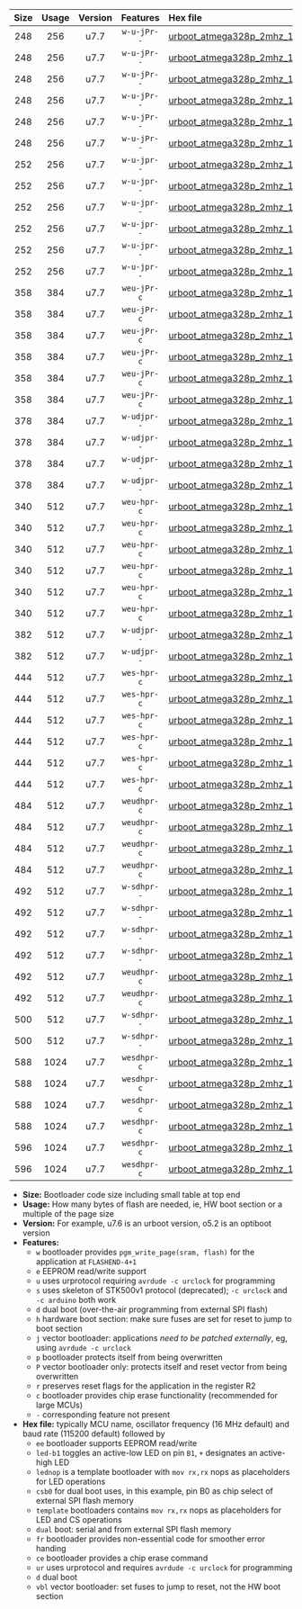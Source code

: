 |Size|Usage|Version|Features|Hex file|
|:-:|:-:|:-:|:-:|:--|
|248|256|u7.7|`w-u-jPr--`|[urboot_atmega328p_2mhz_19200bps_led+b1_ur_vbl.hex](https://raw.githubusercontent.com/stefanrueger/urboot.hex/main/mcus/atmega328p/fcpu_2mhz/19200_bps/urboot_atmega328p_2mhz_19200bps_led+b1_ur_vbl.hex)|
|248|256|u7.7|`w-u-jPr--`|[urboot_atmega328p_2mhz_19200bps_led+b5_ur_vbl.hex](https://raw.githubusercontent.com/stefanrueger/urboot.hex/main/mcus/atmega328p/fcpu_2mhz/19200_bps/urboot_atmega328p_2mhz_19200bps_led+b5_ur_vbl.hex)|
|248|256|u7.7|`w-u-jPr--`|[urboot_atmega328p_2mhz_19200bps_led+d5_ur_vbl.hex](https://raw.githubusercontent.com/stefanrueger/urboot.hex/main/mcus/atmega328p/fcpu_2mhz/19200_bps/urboot_atmega328p_2mhz_19200bps_led+d5_ur_vbl.hex)|
|248|256|u7.7|`w-u-jPr--`|[urboot_atmega328p_2mhz_19200bps_led-b1_ur_vbl.hex](https://raw.githubusercontent.com/stefanrueger/urboot.hex/main/mcus/atmega328p/fcpu_2mhz/19200_bps/urboot_atmega328p_2mhz_19200bps_led-b1_ur_vbl.hex)|
|248|256|u7.7|`w-u-jPr--`|[urboot_atmega328p_2mhz_19200bps_led-d5_ur_vbl.hex](https://raw.githubusercontent.com/stefanrueger/urboot.hex/main/mcus/atmega328p/fcpu_2mhz/19200_bps/urboot_atmega328p_2mhz_19200bps_led-d5_ur_vbl.hex)|
|248|256|u7.7|`w-u-jPr--`|[urboot_atmega328p_2mhz_19200bps_lednop_ur_vbl.hex](https://raw.githubusercontent.com/stefanrueger/urboot.hex/main/mcus/atmega328p/fcpu_2mhz/19200_bps/urboot_atmega328p_2mhz_19200bps_lednop_ur_vbl.hex)|
|252|256|u7.7|`w-u-jpr--`|[urboot_atmega328p_2mhz_19200bps_led+b1_fr_ur_vbl.hex](https://raw.githubusercontent.com/stefanrueger/urboot.hex/main/mcus/atmega328p/fcpu_2mhz/19200_bps/urboot_atmega328p_2mhz_19200bps_led+b1_fr_ur_vbl.hex)|
|252|256|u7.7|`w-u-jpr--`|[urboot_atmega328p_2mhz_19200bps_led+b5_fr_ur_vbl.hex](https://raw.githubusercontent.com/stefanrueger/urboot.hex/main/mcus/atmega328p/fcpu_2mhz/19200_bps/urboot_atmega328p_2mhz_19200bps_led+b5_fr_ur_vbl.hex)|
|252|256|u7.7|`w-u-jpr--`|[urboot_atmega328p_2mhz_19200bps_led+d5_fr_ur_vbl.hex](https://raw.githubusercontent.com/stefanrueger/urboot.hex/main/mcus/atmega328p/fcpu_2mhz/19200_bps/urboot_atmega328p_2mhz_19200bps_led+d5_fr_ur_vbl.hex)|
|252|256|u7.7|`w-u-jpr--`|[urboot_atmega328p_2mhz_19200bps_led-b1_fr_ur_vbl.hex](https://raw.githubusercontent.com/stefanrueger/urboot.hex/main/mcus/atmega328p/fcpu_2mhz/19200_bps/urboot_atmega328p_2mhz_19200bps_led-b1_fr_ur_vbl.hex)|
|252|256|u7.7|`w-u-jpr--`|[urboot_atmega328p_2mhz_19200bps_led-d5_fr_ur_vbl.hex](https://raw.githubusercontent.com/stefanrueger/urboot.hex/main/mcus/atmega328p/fcpu_2mhz/19200_bps/urboot_atmega328p_2mhz_19200bps_led-d5_fr_ur_vbl.hex)|
|252|256|u7.7|`w-u-jpr--`|[urboot_atmega328p_2mhz_19200bps_lednop_fr_ur_vbl.hex](https://raw.githubusercontent.com/stefanrueger/urboot.hex/main/mcus/atmega328p/fcpu_2mhz/19200_bps/urboot_atmega328p_2mhz_19200bps_lednop_fr_ur_vbl.hex)|
|358|384|u7.7|`weu-jPr-c`|[urboot_atmega328p_2mhz_19200bps_ee_led+b1_fr_ce_ur_vbl.hex](https://raw.githubusercontent.com/stefanrueger/urboot.hex/main/mcus/atmega328p/fcpu_2mhz/19200_bps/urboot_atmega328p_2mhz_19200bps_ee_led+b1_fr_ce_ur_vbl.hex)|
|358|384|u7.7|`weu-jPr-c`|[urboot_atmega328p_2mhz_19200bps_ee_led+b5_fr_ce_ur_vbl.hex](https://raw.githubusercontent.com/stefanrueger/urboot.hex/main/mcus/atmega328p/fcpu_2mhz/19200_bps/urboot_atmega328p_2mhz_19200bps_ee_led+b5_fr_ce_ur_vbl.hex)|
|358|384|u7.7|`weu-jPr-c`|[urboot_atmega328p_2mhz_19200bps_ee_led+d5_fr_ce_ur_vbl.hex](https://raw.githubusercontent.com/stefanrueger/urboot.hex/main/mcus/atmega328p/fcpu_2mhz/19200_bps/urboot_atmega328p_2mhz_19200bps_ee_led+d5_fr_ce_ur_vbl.hex)|
|358|384|u7.7|`weu-jPr-c`|[urboot_atmega328p_2mhz_19200bps_ee_led-b1_fr_ce_ur_vbl.hex](https://raw.githubusercontent.com/stefanrueger/urboot.hex/main/mcus/atmega328p/fcpu_2mhz/19200_bps/urboot_atmega328p_2mhz_19200bps_ee_led-b1_fr_ce_ur_vbl.hex)|
|358|384|u7.7|`weu-jPr-c`|[urboot_atmega328p_2mhz_19200bps_ee_led-d5_fr_ce_ur_vbl.hex](https://raw.githubusercontent.com/stefanrueger/urboot.hex/main/mcus/atmega328p/fcpu_2mhz/19200_bps/urboot_atmega328p_2mhz_19200bps_ee_led-d5_fr_ce_ur_vbl.hex)|
|358|384|u7.7|`weu-jPr-c`|[urboot_atmega328p_2mhz_19200bps_ee_lednop_fr_ce_ur_vbl.hex](https://raw.githubusercontent.com/stefanrueger/urboot.hex/main/mcus/atmega328p/fcpu_2mhz/19200_bps/urboot_atmega328p_2mhz_19200bps_ee_lednop_fr_ce_ur_vbl.hex)|
|378|384|u7.7|`w-udjpr--`|[urboot_atmega328p_2mhz_19200bps_led+b1_csb0_dual_ur_vbl.hex](https://raw.githubusercontent.com/stefanrueger/urboot.hex/main/mcus/atmega328p/fcpu_2mhz/19200_bps/urboot_atmega328p_2mhz_19200bps_led+b1_csb0_dual_ur_vbl.hex)|
|378|384|u7.7|`w-udjpr--`|[urboot_atmega328p_2mhz_19200bps_led+d5_csb0_dual_ur_vbl.hex](https://raw.githubusercontent.com/stefanrueger/urboot.hex/main/mcus/atmega328p/fcpu_2mhz/19200_bps/urboot_atmega328p_2mhz_19200bps_led+d5_csb0_dual_ur_vbl.hex)|
|378|384|u7.7|`w-udjpr--`|[urboot_atmega328p_2mhz_19200bps_led-b1_csb0_dual_ur_vbl.hex](https://raw.githubusercontent.com/stefanrueger/urboot.hex/main/mcus/atmega328p/fcpu_2mhz/19200_bps/urboot_atmega328p_2mhz_19200bps_led-b1_csb0_dual_ur_vbl.hex)|
|378|384|u7.7|`w-udjpr--`|[urboot_atmega328p_2mhz_19200bps_led-d5_csb0_dual_ur_vbl.hex](https://raw.githubusercontent.com/stefanrueger/urboot.hex/main/mcus/atmega328p/fcpu_2mhz/19200_bps/urboot_atmega328p_2mhz_19200bps_led-d5_csb0_dual_ur_vbl.hex)|
|340|512|u7.7|`weu-hpr-c`|[urboot_atmega328p_2mhz_19200bps_ee_led+b1_fr_ce_ur.hex](https://raw.githubusercontent.com/stefanrueger/urboot.hex/main/mcus/atmega328p/fcpu_2mhz/19200_bps/urboot_atmega328p_2mhz_19200bps_ee_led+b1_fr_ce_ur.hex)|
|340|512|u7.7|`weu-hpr-c`|[urboot_atmega328p_2mhz_19200bps_ee_led+b5_fr_ce_ur.hex](https://raw.githubusercontent.com/stefanrueger/urboot.hex/main/mcus/atmega328p/fcpu_2mhz/19200_bps/urboot_atmega328p_2mhz_19200bps_ee_led+b5_fr_ce_ur.hex)|
|340|512|u7.7|`weu-hpr-c`|[urboot_atmega328p_2mhz_19200bps_ee_led+d5_fr_ce_ur.hex](https://raw.githubusercontent.com/stefanrueger/urboot.hex/main/mcus/atmega328p/fcpu_2mhz/19200_bps/urboot_atmega328p_2mhz_19200bps_ee_led+d5_fr_ce_ur.hex)|
|340|512|u7.7|`weu-hpr-c`|[urboot_atmega328p_2mhz_19200bps_ee_led-b1_fr_ce_ur.hex](https://raw.githubusercontent.com/stefanrueger/urboot.hex/main/mcus/atmega328p/fcpu_2mhz/19200_bps/urboot_atmega328p_2mhz_19200bps_ee_led-b1_fr_ce_ur.hex)|
|340|512|u7.7|`weu-hpr-c`|[urboot_atmega328p_2mhz_19200bps_ee_led-d5_fr_ce_ur.hex](https://raw.githubusercontent.com/stefanrueger/urboot.hex/main/mcus/atmega328p/fcpu_2mhz/19200_bps/urboot_atmega328p_2mhz_19200bps_ee_led-d5_fr_ce_ur.hex)|
|340|512|u7.7|`weu-hpr-c`|[urboot_atmega328p_2mhz_19200bps_ee_lednop_fr_ce_ur.hex](https://raw.githubusercontent.com/stefanrueger/urboot.hex/main/mcus/atmega328p/fcpu_2mhz/19200_bps/urboot_atmega328p_2mhz_19200bps_ee_lednop_fr_ce_ur.hex)|
|382|512|u7.7|`w-udjpr--`|[urboot_atmega328p_2mhz_19200bps_led+b1_csd5_dual_ur_vbl.hex](https://raw.githubusercontent.com/stefanrueger/urboot.hex/main/mcus/atmega328p/fcpu_2mhz/19200_bps/urboot_atmega328p_2mhz_19200bps_led+b1_csd5_dual_ur_vbl.hex)|
|382|512|u7.7|`w-udjpr--`|[urboot_atmega328p_2mhz_19200bps_template_dual_ur_vbl.hex](https://raw.githubusercontent.com/stefanrueger/urboot.hex/main/mcus/atmega328p/fcpu_2mhz/19200_bps/urboot_atmega328p_2mhz_19200bps_template_dual_ur_vbl.hex)|
|444|512|u7.7|`wes-hpr-c`|[urboot_atmega328p_2mhz_19200bps_ee_led+b1_fr_ce.hex](https://raw.githubusercontent.com/stefanrueger/urboot.hex/main/mcus/atmega328p/fcpu_2mhz/19200_bps/urboot_atmega328p_2mhz_19200bps_ee_led+b1_fr_ce.hex)|
|444|512|u7.7|`wes-hpr-c`|[urboot_atmega328p_2mhz_19200bps_ee_led+b5_fr_ce.hex](https://raw.githubusercontent.com/stefanrueger/urboot.hex/main/mcus/atmega328p/fcpu_2mhz/19200_bps/urboot_atmega328p_2mhz_19200bps_ee_led+b5_fr_ce.hex)|
|444|512|u7.7|`wes-hpr-c`|[urboot_atmega328p_2mhz_19200bps_ee_led+d5_fr_ce.hex](https://raw.githubusercontent.com/stefanrueger/urboot.hex/main/mcus/atmega328p/fcpu_2mhz/19200_bps/urboot_atmega328p_2mhz_19200bps_ee_led+d5_fr_ce.hex)|
|444|512|u7.7|`wes-hpr-c`|[urboot_atmega328p_2mhz_19200bps_ee_led-b1_fr_ce.hex](https://raw.githubusercontent.com/stefanrueger/urboot.hex/main/mcus/atmega328p/fcpu_2mhz/19200_bps/urboot_atmega328p_2mhz_19200bps_ee_led-b1_fr_ce.hex)|
|444|512|u7.7|`wes-hpr-c`|[urboot_atmega328p_2mhz_19200bps_ee_led-d5_fr_ce.hex](https://raw.githubusercontent.com/stefanrueger/urboot.hex/main/mcus/atmega328p/fcpu_2mhz/19200_bps/urboot_atmega328p_2mhz_19200bps_ee_led-d5_fr_ce.hex)|
|444|512|u7.7|`wes-hpr-c`|[urboot_atmega328p_2mhz_19200bps_ee_lednop_fr_ce.hex](https://raw.githubusercontent.com/stefanrueger/urboot.hex/main/mcus/atmega328p/fcpu_2mhz/19200_bps/urboot_atmega328p_2mhz_19200bps_ee_lednop_fr_ce.hex)|
|484|512|u7.7|`weudhpr-c`|[urboot_atmega328p_2mhz_19200bps_ee_led+b1_csb0_dual_fr_ce_ur.hex](https://raw.githubusercontent.com/stefanrueger/urboot.hex/main/mcus/atmega328p/fcpu_2mhz/19200_bps/urboot_atmega328p_2mhz_19200bps_ee_led+b1_csb0_dual_fr_ce_ur.hex)|
|484|512|u7.7|`weudhpr-c`|[urboot_atmega328p_2mhz_19200bps_ee_led+d5_csb0_dual_fr_ce_ur.hex](https://raw.githubusercontent.com/stefanrueger/urboot.hex/main/mcus/atmega328p/fcpu_2mhz/19200_bps/urboot_atmega328p_2mhz_19200bps_ee_led+d5_csb0_dual_fr_ce_ur.hex)|
|484|512|u7.7|`weudhpr-c`|[urboot_atmega328p_2mhz_19200bps_ee_led-b1_csb0_dual_fr_ce_ur.hex](https://raw.githubusercontent.com/stefanrueger/urboot.hex/main/mcus/atmega328p/fcpu_2mhz/19200_bps/urboot_atmega328p_2mhz_19200bps_ee_led-b1_csb0_dual_fr_ce_ur.hex)|
|484|512|u7.7|`weudhpr-c`|[urboot_atmega328p_2mhz_19200bps_ee_led-d5_csb0_dual_fr_ce_ur.hex](https://raw.githubusercontent.com/stefanrueger/urboot.hex/main/mcus/atmega328p/fcpu_2mhz/19200_bps/urboot_atmega328p_2mhz_19200bps_ee_led-d5_csb0_dual_fr_ce_ur.hex)|
|492|512|u7.7|`w-sdhpr--`|[urboot_atmega328p_2mhz_19200bps_led+b1_csb0_dual_fr.hex](https://raw.githubusercontent.com/stefanrueger/urboot.hex/main/mcus/atmega328p/fcpu_2mhz/19200_bps/urboot_atmega328p_2mhz_19200bps_led+b1_csb0_dual_fr.hex)|
|492|512|u7.7|`w-sdhpr--`|[urboot_atmega328p_2mhz_19200bps_led+d5_csb0_dual_fr.hex](https://raw.githubusercontent.com/stefanrueger/urboot.hex/main/mcus/atmega328p/fcpu_2mhz/19200_bps/urboot_atmega328p_2mhz_19200bps_led+d5_csb0_dual_fr.hex)|
|492|512|u7.7|`w-sdhpr--`|[urboot_atmega328p_2mhz_19200bps_led-b1_csb0_dual_fr.hex](https://raw.githubusercontent.com/stefanrueger/urboot.hex/main/mcus/atmega328p/fcpu_2mhz/19200_bps/urboot_atmega328p_2mhz_19200bps_led-b1_csb0_dual_fr.hex)|
|492|512|u7.7|`w-sdhpr--`|[urboot_atmega328p_2mhz_19200bps_led-d5_csb0_dual_fr.hex](https://raw.githubusercontent.com/stefanrueger/urboot.hex/main/mcus/atmega328p/fcpu_2mhz/19200_bps/urboot_atmega328p_2mhz_19200bps_led-d5_csb0_dual_fr.hex)|
|492|512|u7.7|`weudhpr-c`|[urboot_atmega328p_2mhz_19200bps_ee_led+b1_csd5_dual_fr_ce_ur.hex](https://raw.githubusercontent.com/stefanrueger/urboot.hex/main/mcus/atmega328p/fcpu_2mhz/19200_bps/urboot_atmega328p_2mhz_19200bps_ee_led+b1_csd5_dual_fr_ce_ur.hex)|
|492|512|u7.7|`weudhpr-c`|[urboot_atmega328p_2mhz_19200bps_ee_template_dual_fr_ce_ur.hex](https://raw.githubusercontent.com/stefanrueger/urboot.hex/main/mcus/atmega328p/fcpu_2mhz/19200_bps/urboot_atmega328p_2mhz_19200bps_ee_template_dual_fr_ce_ur.hex)|
|500|512|u7.7|`w-sdhpr--`|[urboot_atmega328p_2mhz_19200bps_led+b1_csd5_dual_fr.hex](https://raw.githubusercontent.com/stefanrueger/urboot.hex/main/mcus/atmega328p/fcpu_2mhz/19200_bps/urboot_atmega328p_2mhz_19200bps_led+b1_csd5_dual_fr.hex)|
|500|512|u7.7|`w-sdhpr--`|[urboot_atmega328p_2mhz_19200bps_template_dual_fr.hex](https://raw.githubusercontent.com/stefanrueger/urboot.hex/main/mcus/atmega328p/fcpu_2mhz/19200_bps/urboot_atmega328p_2mhz_19200bps_template_dual_fr.hex)|
|588|1024|u7.7|`wesdhpr-c`|[urboot_atmega328p_2mhz_19200bps_ee_led+b1_csb0_dual_fr_ce.hex](https://raw.githubusercontent.com/stefanrueger/urboot.hex/main/mcus/atmega328p/fcpu_2mhz/19200_bps/urboot_atmega328p_2mhz_19200bps_ee_led+b1_csb0_dual_fr_ce.hex)|
|588|1024|u7.7|`wesdhpr-c`|[urboot_atmega328p_2mhz_19200bps_ee_led+d5_csb0_dual_fr_ce.hex](https://raw.githubusercontent.com/stefanrueger/urboot.hex/main/mcus/atmega328p/fcpu_2mhz/19200_bps/urboot_atmega328p_2mhz_19200bps_ee_led+d5_csb0_dual_fr_ce.hex)|
|588|1024|u7.7|`wesdhpr-c`|[urboot_atmega328p_2mhz_19200bps_ee_led-b1_csb0_dual_fr_ce.hex](https://raw.githubusercontent.com/stefanrueger/urboot.hex/main/mcus/atmega328p/fcpu_2mhz/19200_bps/urboot_atmega328p_2mhz_19200bps_ee_led-b1_csb0_dual_fr_ce.hex)|
|588|1024|u7.7|`wesdhpr-c`|[urboot_atmega328p_2mhz_19200bps_ee_led-d5_csb0_dual_fr_ce.hex](https://raw.githubusercontent.com/stefanrueger/urboot.hex/main/mcus/atmega328p/fcpu_2mhz/19200_bps/urboot_atmega328p_2mhz_19200bps_ee_led-d5_csb0_dual_fr_ce.hex)|
|596|1024|u7.7|`wesdhpr-c`|[urboot_atmega328p_2mhz_19200bps_ee_led+b1_csd5_dual_fr_ce.hex](https://raw.githubusercontent.com/stefanrueger/urboot.hex/main/mcus/atmega328p/fcpu_2mhz/19200_bps/urboot_atmega328p_2mhz_19200bps_ee_led+b1_csd5_dual_fr_ce.hex)|
|596|1024|u7.7|`wesdhpr-c`|[urboot_atmega328p_2mhz_19200bps_ee_template_dual_fr_ce.hex](https://raw.githubusercontent.com/stefanrueger/urboot.hex/main/mcus/atmega328p/fcpu_2mhz/19200_bps/urboot_atmega328p_2mhz_19200bps_ee_template_dual_fr_ce.hex)|

- **Size:** Bootloader code size including small table at top end
- **Usage:** How many bytes of flash are needed, ie, HW boot section or a multiple of the page size
- **Version:** For example, u7.6 is an urboot version, o5.2 is an optiboot version
- **Features:**
  + `w` bootloader provides `pgm_write_page(sram, flash)` for the application at `FLASHEND-4+1`
  + `e` EEPROM read/write support
  + `u` uses urprotocol requiring `avrdude -c urclock` for programming
  + `s` uses skeleton of STK500v1 protocol (deprecated); `-c urclock` and `-c arduino` both work
  + `d` dual boot (over-the-air programming from external SPI flash)
  + `h` hardware boot section: make sure fuses are set for reset to jump to boot section
  + `j` vector bootloader: applications *need to be patched externally*, eg, using `avrdude -c urclock`
  + `p` bootloader protects itself from being overwritten
  + `P` vector bootloader only: protects itself and reset vector from being overwritten
  + `r` preserves reset flags for the application in the register R2
  + `c` bootloader provides chip erase functionality (recommended for large MCUs)
  + `-` corresponding feature not present
- **Hex file:** typically MCU name, oscillator frequency (16 MHz default) and baud rate (115200 default) followed by
  + `ee` bootloader supports EEPROM read/write
  + `led-b1` toggles an active-low LED on pin `B1`, `+` designates an active-high LED
  + `lednop` is a template bootloader with `mov rx,rx` nops as placeholders for LED operations
  + `csb0` for dual boot uses, in this example, pin B0 as chip select of external SPI flash memory
  + `template` bootloaders contains `mov rx,rx` nops as placeholders for LED and CS operations
  + `dual` boot: serial and from external SPI flash memory
  + `fr` bootloader provides non-essential code for smoother error handing
  + `ce` bootloader provides a chip erase command
  + `ur` uses urprotocol and requires `avrdude -c urclock` for programming
  + `d` dual boot
  + `vbl` vector bootloader: set fuses to jump to reset, not the HW boot section

